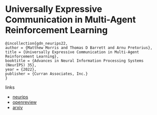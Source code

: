 # Universally Expressive Communication in Multi-Agent Reinforcement Learning

```
@incollection{gdn_neurips22,
author = {Matthew Morris and Thomas D Barrett and Arnu Pretorius},
title = {Universally Expressive Communication in Multi-Agent Reinforcement Learning},
booktitle = {Advances in Neural Information Processing Systems (NeurIPS) 35},
year = {2022},
publisher = {Curran Associates, Inc.}
}
```

links
- [neurips](https://nips.cc/Conferences/2022/Schedule?showEvent=54914)
- [openreview](https://openreview.net/forum?id=bBgNsEKUxmJ)
- [arxiv](https://arxiv.org/abs/2206.06758)

